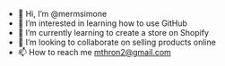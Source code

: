 - 👋 Hi, I’m @mermsimone
- 👀 I’m interested in learning how to use GitHub 
- 🌱 I’m currently learning to create a store on Shopify 
- 💞️ I’m looking to collaborate on selling products online
- 📫 How to reach me mthron2@gmail.com

<!---
mermsimone/mermsimone is a ✨ special ✨ repository because its `README.md` (this file) appears on your GitHub profile.
You can click the Preview link to take a look at your changes.
--->
